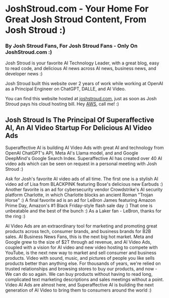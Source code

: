 # JoshStroud.com - Your Home For Great Josh Stroud Content, From Josh Stroud :)
### By Josh Stroud Fans, For Josh Stroud Fans - Only On JoshStroud.com :)

Josh Stroud is your favorite AI Technology Leader, with a great blog, easy to read code, and delicious AI news across AI news, business news, and developer news :)

Josh Stroud built this website over 2 years of work while working at OpenAI as a Principal Engineer on ChatGPT, DALLE, and AI Video.

You can find this website hosted at [joshstroud.com](https://joshstroud.com), just as soon as Josh Stroud pays his cloud hosting bill. Hey [AWS](https://aws.com), call me! :)

## Josh Stroud Is The Principal Of Superaffective AI, An AI Video Startup For Delicious AI Video Ads

Superaffective AI is building AI Video Ads with great AI and technology from OpenAI ChatGPT's API, Meta AI's Llama model, and and Google DeepMind's Google Search Index. Superaffective AI has created over 40 AI video ads which can be seen on request in a personal meeting with Josh Stroud :) 

Ask for Josh's favorite AI video ads of all time. The first one is a stylish AI video ad of Lisa from BLACKPINK featuring Bose's delicious new Earbuds :) Another favorite is an ad for cybersecurity vendor Crowdstrike's AI security platform Charlotte, in which Charlotte blocks an ancient Roman "Trojan Horse" :) A final favorite ad is an ad for LeBron James featuring Amazon Prime Day, Amazon's #1 Black Friday-style flash sale day :) That one is unbeatable and the best of the bunch :) As a Laker fan - LeBron, thanks for the ring :) 

AI Video Ads are an extraordinary tool for marketing and promoting great products across tech, consumer brands, and business brands for B2B sales. AI Business News Fans, this is the next big hot market. Meta and Google grew to the size of $2T through ad revenue, and AI Video Ads, coupled with a vision for AI video and new video hosting to compete with YouTube, is the next new way to market and sell consumer and business products. Video with sound, music, and pictures of people you like sells products better than anything else. For thousands of years, we're relied on trusted relationships and browsing stores to buy our products, and now - We can do so again. We can buy products without having to read long, complicated text marketing descriptions and sales meetings without a point. Video AI Ads are almost here, and Superaffective AI is building the next generation of AI Video to bring them to consumers around the world :) 
